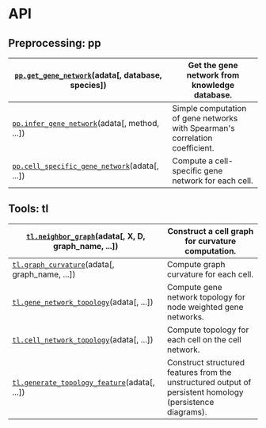 <!-- commot documentation master file, created by
sphinx-quickstart on Sat Feb 20 12:08:49 2021.
You can adapt this file completely to your liking, but it should at least
contain the root `toctree` directive. -->

# API

## Preprocessing: pp

| [`pp.get_gene_network`](scgeom.pp.get_gene_network.md#scgeom.pp.get_gene_network)(adata[, database, species])                 | Get the gene network from knowledge database.                                |
|-------------------------------------------------------------------------------------------------------------------------------|------------------------------------------------------------------------------|
| [`pp.infer_gene_network`](scgeom.pp.infer_gene_network.md#scgeom.pp.infer_gene_network)(adata[, method, ...])                 | Simple computation of gene networks with Spearman's correlation coefficient. |
| [`pp.cell_specific_gene_network`](scgeom.pp.cell_specific_gene_network.md#scgeom.pp.cell_specific_gene_network)(adata[, ...]) | Compute a cell-specific gene network for each cell.                          |

## Tools: tl

| [`tl.neighbor_graph`](scgeom.tl.neighbor_graph.md#scgeom.tl.neighbor_graph)(adata[, X, D, graph_name, ...])                | Construct a cell graph for curvature computation.                                                         |
|----------------------------------------------------------------------------------------------------------------------------|-----------------------------------------------------------------------------------------------------------|
| [`tl.graph_curvature`](scgeom.tl.graph_curvature.md#scgeom.tl.graph_curvature)(adata[, graph_name, ...])                   | Compute graph curvature for each cell.                                                                    |
| [`tl.gene_network_topology`](scgeom.tl.gene_network_topology.md#scgeom.tl.gene_network_topology)(adata[, ...])             | Compute gene network topology for node weighted gene networks.                                            |
| [`tl.cell_network_topology`](scgeom.tl.cell_network_topology.md#scgeom.tl.cell_network_topology)(adata[, ...])             | Compute topology for each cell on the cell network.                                                       |
| [`tl.generate_topology_feature`](scgeom.tl.generate_topology_feature.md#scgeom.tl.generate_topology_feature)(adata[, ...]) | Construct structured features from the unstructured output of persistent homology (persistence diagrams). |
